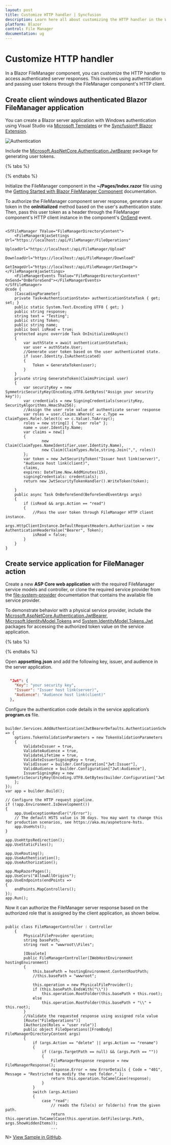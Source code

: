 ```yaml
---
layout: post
title: Customize HTTP handler | Syncfusion
description: Learn here all about customizing the HTTP handler in the Windows authenticated client application for Blazor FileManager.
platform: Blazor
control: File Manager
documentation: ug
---
```


# Customize HTTP handler

In a Blazor FileManager component, you can customize the HTTP handler to access authenticated server responses. This involves using authentication and passing user tokens through the FileManager component's HTTP client.

## Create client windows authenticated Blazor FileManager application

You can create a Blazor server application with Windows authentication using Visual Studio via [Microsoft Templates](https://learn.microsoft.com/en-us/aspnet/core/blazor/tooling?view=aspnetcore-7.0) or the [Syncfusion&reg; Blazor Extension](https://blazor.syncfusion.com/documentation/visual-studio-integration/template-studio).

![Authentication](../images/customize-http-handler.png)

Include the [Microsoft.AspNetCore.Authentication.JwtBearer](https://www.nuget.org/packages/Microsoft.AspNetCore.Authentication.JwtBearer) package for generating user tokens.

{% tabs %}

<PackageReference Include="Microsoft.AspNetCore.Authentication.JwtBearer" Version="6.0.8" />

{% endtabs %}

Initialize the FileManager component in the **~/Pages/Index.razor** file using the [Getting Started with Blazor FileManager Component](https://blazor.syncfusion.com/documentation/file-manager/getting-started) documentation.

To authorize the FileManager component server response, generate a user token in the **onInitialized** method based on the user's authentication state. Then, pass this user token as a header through the FileManager component's HTTP client instance in the component's [OnSend](https://help.syncfusion.com/cr/blazor/Syncfusion.Blazor.FileManager.FileManagerEvents-1.html#Syncfusion_Blazor_FileManager_FileManagerEvents_1_OnSend) event.

```cshtml

<SfFileManager TValue="FileManagerDirectoryContent">
    <FileManagerAjaxSettings Url="https://localhost:/api/FileManager/FileOperations"
                             UploadUrl="https://localhost:/api/FileManager/Upload"
                             DownloadUrl="https://localhost:/api/FileManager/Download"
                             GetImageUrl="https://localhost:/api/FileManager/GetImage"></FileManagerAjaxSettings>
    <FileManagerEvents TValue="FileManagerDirectoryContent" OnSend="OnBeforeSend"></FileManagerEvents>
</SfFileManager>
@code {
    [CascadingParameter]
    private Task<AuthenticationState> authenticationStateTask { get; set; }
    public static System.Text.Encoding UTF8 { get; }
    public string response;
    string text = "Testing";
    public string Token;
    public string name;
    public bool isRead = true;
    protected async override Task OnInitializedAsync()
    {
        var authState = await authenticationStateTask;
        var user = authState.User;
        //Generate user token based on the user authenticated state.
        if (user.Identity.IsAuthenticated)
        {
            Token = GenerateToken(user);
        }
    }
    private string GenerateToken(ClaimsPrincipal user)
    {
        var securityKey = new SymmetricSecurityKey(Encoding.UTF8.GetBytes("Assign your security key"));
        var credentials = new SigningCredentials(securityKey, SecurityAlgorithms.HmacSha256);
        //Assign the user role value of authenticate server response
        var roles = user.Claims.Where(c => c.Type == ClaimTypes.Role).Select(c => c.Value).ToArray();
        roles = new string[] { "user role" };
        name = user.Identity.Name;
        var claims = new[]
        {
                new Claim(ClaimTypes.NameIdentifier,user.Identity.Name),
                new Claim(ClaimTypes.Role,string.Join(",", roles))
        };
        var token = new JwtSecurityToken("Issuer host link(server)",
        "Audience host link(client)",
        claims,
        expires: DateTime.Now.AddMinutes(15),
        signingCredentials: credentials);
        return new JwtSecurityTokenHandler().WriteToken(token);

    }
    public async Task OnBeforeSend(BeforeSendEventArgs args)
    {
        if (isRead && args.Action == "read")
        {
            //Pass the user token through FileManager HTTP client instance.
            args.HttpClientInstance.DefaultRequestHeaders.Authorization = new AuthenticationHeaderValue("Bearer", Token);
            isRead = false;
        }
    }
}

```

## Create service application for FileManager action

Create a new **ASP Core web application** with the required FileManager service models and controller, or clone the required service provider from the [file-system-provider](https://blazor.syncfusion.com/documentation/file-manager/file-system-provider) documentation that contains the available file service provider.

To demonstrate behavior with a physical service provider, include the [Microsoft.AspNetCore.Authentication.JwtBearer](), [Microsoft.IdentityModel.Tokens](https://www.nuget.org/packages/Microsoft.IdentityModel.Tokens) and [System.IdentityModel.Tokens.Jwt](https://www.nuget.org/packages/System.IdentityModel.Tokens.Jwt) packages for accessing the authorized token value on the service application.

{% tabs %}

<PackageReference Include="Microsoft.AspNetCore.Authentication.JwtBearer" Version="6.0.8" />
<PackageReference Include="Microsoft.IdentityModel.Tokens" Version="6.22.1" />
<PackageReference Include="System.IdentityModel.Tokens.Jwt" Version="6.22.1" />

{% endtabs %}

Open **appsetting.json** and add the following key, issuer, and audience in the server application.

```json

  "Jwt": {
    "Key": "your security key", 
    "Issuer": "Issuer host link(server)", 
    "Audience": "Audience host link(client)"
  },

```

Configure the authentication code details in the service application’s **program.cs** file.

```cshtml

builder.Services.AddAuthentication(JwtBearerDefaults.AuthenticationScheme).AddJwtBearer(options => {
    options.TokenValidationParameters = new TokenValidationParameters
    {
        ValidateIssuer = true,
        ValidateAudience = true,
        ValidateLifetime = true,
        ValidateIssuerSigningKey = true,
        ValidIssuer = builder.Configuration["Jwt:Issuer"],
        ValidAudience = builder.Configuration["Jwt:Audience"],
        IssuerSigningKey = new SymmetricSecurityKey(Encoding.UTF8.GetBytes(builder.Configuration["Jwt:Key"]))
    };
});
var app = builder.Build();

// Configure the HTTP request pipeline.
if (!app.Environment.IsDevelopment())
{
    app.UseExceptionHandler("/Error");
    // The default HSTS value is 30 days. You may want to change this for production scenarios, see https://aka.ms/aspnetcore-hsts.
    app.UseHsts();
}

app.UseHttpsRedirection();
app.UseStaticFiles();

app.UseRouting();
app.UseAuthentication();
app.UseAuthorization();

app.MapRazorPages();
app.UseCors("AllowAllOrigins");
app.UseEndpoints(endPoints =>
{
    endPoints.MapControllers();
});
app.Run();

```

Now it can authorize the FileManager server response based on the authorized role that is assigned by the client application, as shown below.

```cshtml

public class FileManagerController : Controller
    {
        PhysicalFileProvider operation;
        string basePath;
        string root = "wwwroot\\Files";

        [Obsolete]
        public FileManagerController(IWebHostEnvironment hostingEnvironment)
        {
            this.basePath = hostingEnvironment.ContentRootPath;
            //this.basePath = "wwwroot";

            this.operation = new PhysicalFileProvider();
            if (this.basePath.EndsWith("\\"))
                this.operation.RootFolder(this.basePath + this.root);
            else
                this.operation.RootFolder(this.basePath + "\\" + this.root);
        }
        //Validate the requested response using assigned role value
        [Route("FileOperations")]
        [Authorize(Roles = "user role")]
        public object FileOperations([FromBody] FileManagerDirectoryContent args)
        {
            if (args.Action == "delete" || args.Action == "rename")
            {
                if ((args.TargetPath == null) && (args.Path == ""))
                {
                    FileManagerResponse response = new FileManagerResponse();
                    response.Error = new ErrorDetails { Code = "401", Message = "Restricted to modify the root folder." };
                    return this.operation.ToCamelCase(response);
                }
            }
            switch (args.Action)
            {
                case "read":
                    // reads the file(s) or folder(s) from the given path.
                    return this.operation.ToCamelCase(this.operation.GetFiles(args.Path, args.ShowHiddenItems));
                    ...

```

N> [View Sample in GitHub](https://github.com/SyncfusionExamples/Blazor-FileManager-WindowsAuthentication/tree/master).
